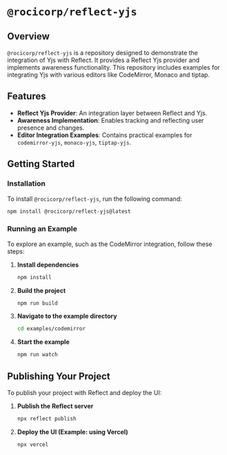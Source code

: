 # `@rocicorp/reflect-yjs`

## Overview

`@rocicorp/reflect-yjs` is a repository designed to demonstrate the integration of Yjs with Reflect. It provides a Reflect Yjs provider and implements awareness functionality. This repository includes examples for integrating Yjs with various editors like CodeMirror, Monaco and tiptap.

## Features

- **Reflect Yjs Provider**: An integration layer between Reflect and Yjs.
- **Awareness Implementation**: Enables tracking and reflecting user presence and changes.
- **Editor Integration Examples**: Contains practical examples for `codemirror-yjs`, `monaco-yjs`, `tiptap-yjs`.

## Getting Started

### Installation

To install `@rocicorp/reflect-yjs`, run the following command:

```bash
npm install @rocicorp/reflect-yjs@latest
```

### Running an Example

To explore an example, such as the CodeMirror integration, follow these steps:

1. **Install dependencies**

   ```bash
   npm install
   ```

2. **Build the project**

   ```bash
   npm run build
   ```

3. **Navigate to the example directory**

   ```bash
   cd examples/codemirror
   ```

4. **Start the example**
   ```bash
   npm run watch
   ```

## Publishing Your Project

To publish your project with Reflect and deploy the UI:

1. **Publish the Reflect server**

   ```bash
   npx reflect publish
   ```

2. **Deploy the UI (Example: using Vercel)**
   ```bash
   npx vercel
   ```
